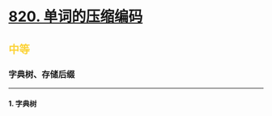 # [820. 单词的压缩编码](https://leetcode.cn/problems/short-encoding-of-words/)  
## <font color=#FCD337>中等</font>  
### **字典树、存储后缀**
***
#### 1. 字典树
```cpp

```